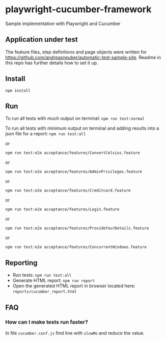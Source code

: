 # playwright-cucumber-framework
Sample implementation with Playwright and Cucumber

## Application under test
The feature files, step definitions and page objects were written for https://github.com/andreasneuber/automatic-test-sample-site.
Readme in this repo has further details how to set it up.

## Install
`npm install`

## Run
To run all tests with much output on terminal: `npm run test:normal`

To run all tests with minimum output on terminal and adding results into a json file for a report: `npm run test:all`

or

`npm run test:e2e acceptance/features/ConvertCelsius.feature`

or 

`npm run test:e2e acceptance/features/AdminPrivileges.feature`

or 

`npm run test:e2e acceptance/features/Creditcard.feature`

or

`npm run test:e2e acceptance/features/Login.feature`

or

`npm run test:e2e acceptance/features/ProvideYourDetails.feature`

or

`npm run test:e2e acceptance/features/ConcurrentWindows.feature`

## Reporting
- Run tests: `npm run test:all`
- Generate HTML report: `npm run report`
- Open the generated HTML report in browser located here: `reports/cucumber_report.html`

## FAQ

### How can I make tests run faster?
In file `cucumber.conf.js` find line with `slowMo` and reduce the value.
